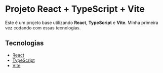 # Projeto React + TypeScript + Vite

Este é um projeto base utilizando **React**, **TypeScript** e **Vite**. Minha primeira vez codando com essas tecnologias.

## Tecnologias

- [React](https://reactjs.org/)
- [TypeScript](https://www.typescriptlang.org/)
- [Vite](https://vitejs.dev/)

